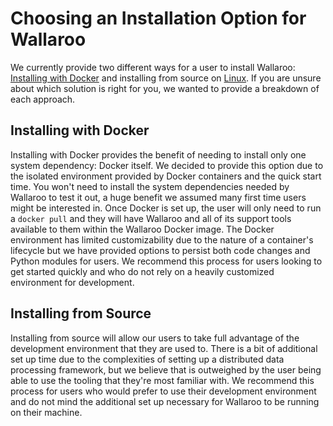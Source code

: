 # Choosing an Installation Option for Wallaroo

We currently provide two different ways for a user to install Wallaroo: [Installing with Docker](/book/getting-started/docker-setup.md) and installing from source on [Linux](/book/getting-started/linux-setup.md). If you are unsure about which solution is right for you, we wanted to provide a breakdown of each approach.

## Installing with Docker

Installing with Docker provides the benefit of needing to install only one system dependency: Docker itself. We decided to provide this option due to the isolated environment provided by Docker containers and the quick start time. You won't need to install the system dependencies needed by Wallaroo to test it out, a huge benefit we assumed many first time users might be interested in. Once Docker is set up, the user will only need to run a `docker pull` and they will have Wallaroo and all of its support tools available to them within the Wallaroo Docker image. The Docker environment has limited customizability due to the nature of a container's lifecycle but we have provided options to persist both code changes and Python modules for users. We recommend this process for users looking to get started quickly and who do not rely on a heavily customized environment for development.

## Installing from Source

Installing from source will allow our users to take full advantage of the development environment that they are used to. There is a bit of additional set up time due to the complexities of setting up a distributed data processing framework, but we believe that is outweighed by the user being able to use the tooling that they're most familiar with. We recommend this process for users who would prefer to use their development environment and do not mind the additional set up necessary for Wallaroo to be running on their machine.
